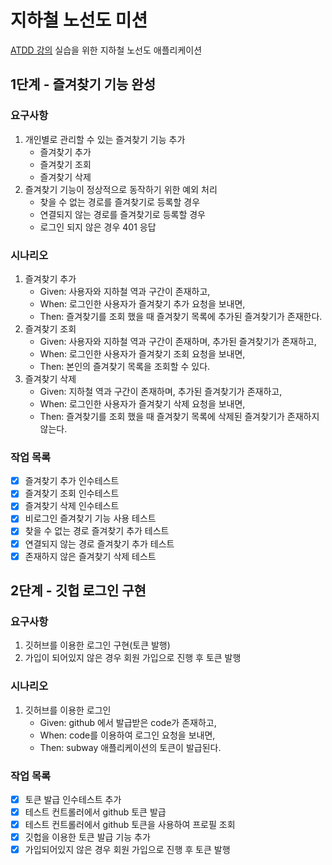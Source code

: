 # 지하철 노선도 미션
[ATDD 강의](https://edu.nextstep.camp/c/R89PYi5H) 실습을 위한 지하철 노선도 애플리케이션

## 1단계 - 즐겨찾기 기능 완성

### 요구사항
1. 개인별로 관리할 수 있는 즐겨찾기 기능 추가
   - 즐겨찾기 추가
   - 즐겨찾기 조회
   - 즐겨찾기 삭제
2. 즐겨찾기 기능이 정상적으로 동작하기 위한 예외 처리
   - 찾을 수 없는 경로를 즐겨찾기로 등록할 경우
   - 연결되지 않는 경로를 즐겨찾기로 등록할 경우
   - 로그인 되지 않은 경우 401 응답

### 시나리오
1. 즐겨찾기 추가
   - Given: 사용자와 지하철 역과 구간이 존재하고,
   - When: 로그인한 사용자가 즐겨찾기 추가 요청을 보내면,
   - Then: 즐겨찾기를 조회 했을 때 즐겨찾기 목록에 추가된 즐겨찾기가 존재한다.
2. 즐겨찾기 조회
   - Given: 사용자와 지하철 역과 구간이 존재하며, 추가된 즐겨찾기가 존재하고,
   - When: 로그인한 사용자가 즐겨찾기 조회 요청을 보내면,
   - Then: 본인의 즐겨찾기 목록을 조회할 수 있다.
3. 즐겨찾기 삭제
    - Given: 지하철 역과 구간이 존재하며, 추가된 즐겨찾기가 존재하고,
    - When: 로그인한 사용자가 즐겨찾기 삭제 요청을 보내면,
    - Then: 즐겨찾기를 조회 했을 때 즐겨찾기 목록에 삭제된 즐겨찾기가 존재하지 않는다.

### 작업 목록
- [x] 즐겨찾기 추가 인수테스트
- [x] 즐겨찾기 조회 인수테스트
- [x] 즐겨찾기 삭제 인수테스트
- [x] 비로그인 즐겨찾기 기능 사용 테스트
- [x] 찾을 수 없는 경로 즐겨찾기 추가 테스트
- [x] 연결되지 않는 경로 즐겨찾기 추가 테스트
- [x] 존재하지 않은 즐겨찾기 삭제 테스트

## 2단계 - 깃헙 로그인 구현

### 요구사항
1. 깃허브를 이용한 로그인 구현(토큰 발행)
2. 가입이 되어있지 않은 경우 회원 가입으로 진행 후 토큰 발행

### 시나리오
1. 깃허브를 이용한 로그인
   - Given: github 에서 발급받은 code가 존재하고,
   - When: code를 이용하여 로그인 요청을 보내면,
   - Then: subway 애플리케이션의 토큰이 발급된다.

### 작업 목록
- [x] 토큰 발급 인수테스트 추가
- [x] 테스트 컨트롤러에서 github 토큰 발급
- [x] 테스트 컨트롤러에서 github 토큰을 사용하여 프로필 조회
- [x] 깃헙을 이용한 토큰 발급 기능 추가
- [x] 가입되어있지 않은 경우 회원 가입으로 진행 후 토큰 발행
